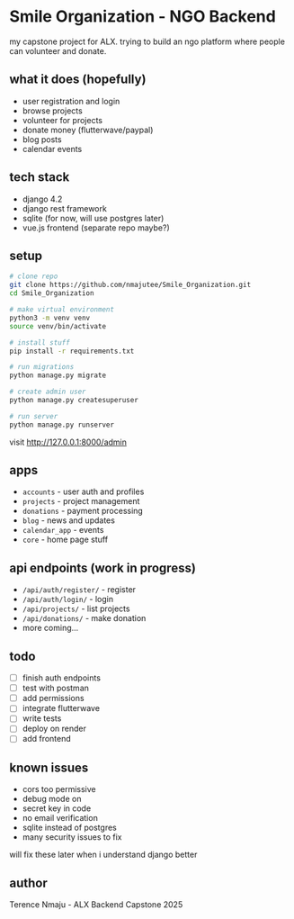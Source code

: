 # Smile Organization - NGO Backend

my capstone project for ALX. trying to build an ngo platform where people can volunteer and donate.

## what it does (hopefully)
- user registration and login
- browse projects  
- volunteer for projects
- donate money (flutterwave/paypal)
- blog posts
- calendar events

## tech stack
- django 4.2
- django rest framework
- sqlite (for now, will use postgres later)
- vue.js frontend (separate repo maybe?)

## setup

```bash
# clone repo
git clone https://github.com/nmajutee/Smile_Organization.git
cd Smile_Organization

# make virtual environment
python3 -m venv venv
source venv/bin/activate

# install stuff
pip install -r requirements.txt

# run migrations
python manage.py migrate

# create admin user
python manage.py createsuperuser

# run server
python manage.py runserver
```

visit http://127.0.0.1:8000/admin

## apps
- `accounts` - user auth and profiles
- `projects` - project management
- `donations` - payment processing
- `blog` - news and updates
- `calendar_app` - events
- `core` - home page stuff

## api endpoints (work in progress)
- `/api/auth/register/` - register
- `/api/auth/login/` - login
- `/api/projects/` - list projects
- `/api/donations/` - make donation
- more coming...

## todo
- [ ] finish auth endpoints
- [ ] test with postman
- [ ] add permissions
- [ ] integrate flutterwave
- [ ] write tests
- [ ] deploy on render
- [ ] add frontend

## known issues
- cors too permissive
- debug mode on
- secret key in code
- no email verification
- sqlite instead of postgres
- many security issues to fix

will fix these later when i understand django better

## author
Terence Nmaju - ALX Backend Capstone 2025
